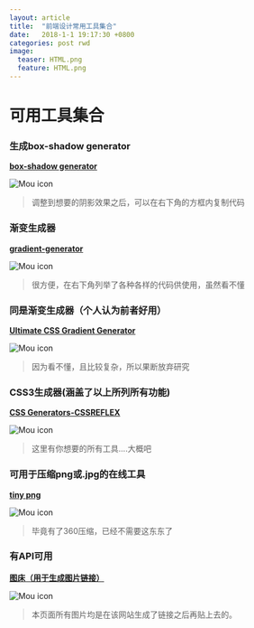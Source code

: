 ```yaml
---
layout: article
title:  "前端设计常用工具集合"
date:   2018-1-1 19:17:30 +0800
categories: post rwd
image:
  teaser: HTML.png
  feature: HTML.png
---
```

# 可用工具集合

### 生成box-shadow generator
[**box-shadow generator**](https://www.cssmatic.com/box-shadow)
 
  ![Mou icon](https://i.loli.net/2018/01/01/5a4a0f663bfe0.png)
          
> 调整到想要的阴影效果之后，可以在右下角的方框内复制代码

### 渐变生成器

[**gradient-generator**](https://www.cssmatic.com/gradient-generator#'\-moz\-linear\-gradient\%28left\%2C\%20rgba\%28248\%2C80\%2C50\%2C1\%29\%200\%25\%2C\%20rgba\%28241\%2C111\%2C92\%2C1\%29\%2050\%25\%2C\%20rgba\%28246\%2C41\%2C12\%2C1\%29\%2051\%25\%2C\%20rgba\%28240\%2C47\%2C23\%2C1\%29\%2071\%25\%2C\%20rgba\%28231\%2C56\%2C39\%2C1\%29\%20100\%25\%29\%3B')

  ![Mou icon](https://i.loli.net/2018/01/01/5a4a106c62d3c.png)
  
> 很方便，在右下角列举了各种各样的代码供使用，虽然看不懂
  
### 同是渐变生成器（个人认为前者好用）

[**Ultimate CSS Gradient Generator**](http://www.colorzilla.com/gradient-editor/)

  ![Mou icon](https://i.loli.net/2018/01/01/5a4a10249ab5b.png)
  
> 因为看不懂，且比较复杂，所以果断放弃研究
  
### CSS3生成器(涵盖了以上所列所有功能)

[**CSS Generators-CSSREFLEX**](http://www.cssreflex.com/css-generators/)

  ![Mou icon](https://i.loli.net/2018/01/01/5a4a10bb9d433.png)
  
> 这里有你想要的所有工具....大概吧

### 可用于压缩png或.jpg的在线工具

[**tiny png**](https://tinypng.com/)
 
  ![Mou icon](https://i.loli.net/2018/01/01/5a4a113601f75.png)
  
> 毕竟有了360压缩，已经不需要这东东了

### 有API可用

[**图床（用于生成图片链接）**](https://sm.ms/)
 
  ![Mou icon](https://i.loli.net/2018/01/01/5a4a11b21bcc2.png)

> 本页面所有图片均是在该网站生成了链接之后再贴上去的。

